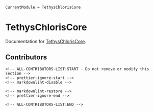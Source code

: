 ```@meta
CurrentModule = TethysChlorisCore
```

# TethysChlorisCore

Documentation for [TethysChlorisCore](https://github.com/EPFL-ENAC/TethysChlorisCore.jl).

## Contributors

```@raw html
<!-- ALL-CONTRIBUTORS-LIST:START - Do not remove or modify this section -->
<!-- prettier-ignore-start -->
<!-- markdownlint-disable -->

<!-- markdownlint-restore -->
<!-- prettier-ignore-end -->

<!-- ALL-CONTRIBUTORS-LIST:END -->
```
